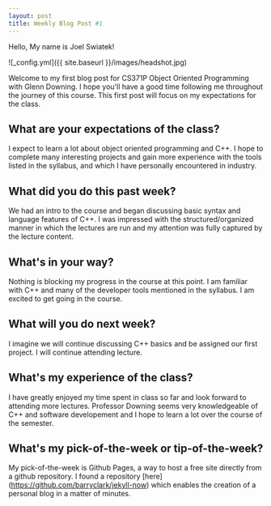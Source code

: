 ```yaml
---
layout: post
title: Weekly Blog Post #1
---
```


Hello, My name is Joel Swiatek!

![_config.yml]({{ site.baseurl }}/images/headshot.jpg)
 
Welcome to my first blog post for CS371P Object Oriented Programming with Glenn Downing. I hope you'll have a good time following me throughout the journey of this course. This first post will focus on my expectations for the class. 

## What are your expectations of the class?
I expect to learn a lot about object oriented programming and C++. I hope to complete many interesting projects and gain more experience with the tools listed in the syllabus, and which I have personally encountered in industry.

## What did you do this past week?
We had an intro to the course and began discussing basic syntax and language features of C++. I was impressed with the structured/organized manner in which the lectures are run and my attention was fully captured by the lecture content. 

## What's in your way?
Nothing is blocking my progress in the course at this point. I am familiar with C++ and many of the developer tools mentioned in the syllabus. I am excited to get going in the course.

## What will you do next week?
I imagine we will continue discussing C++ basics and be assigned our first project. I will continue attending lecture.

## What's my experience of the class?
I have greatly enjoyed my time spent in class so far and look forward to attending more lectures. Professor Downing seems very knowledgeable of C++ and software developement and I hope to learn a lot over the course of the semester. 
## What's my pick-of-the-week or tip-of-the-week?
My pick-of-the-week is Github Pages, a way to host a free site directly from a github repository. I found a repository [here] (https://github.com/barryclark/jekyll-now) which enables the creation of a personal blog in a matter of minutes.
